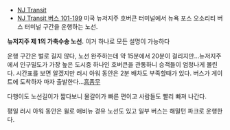  * [NJ Transit](NJ%20Transit.md)
  * [NJ Transit 버스 101-199](NJ%20Transit%20%EB%B2%84%EC%8A%A4%20101-199.md)
미국 뉴저지주 호버큰 터미널에서 뉴욕 포스 오소리티 버스 터미널 구간을 운행하는 노선.

**뉴저지주 제 1의 가축수송 노선.** 이거 하나로 모든 설명이 가능하다

운행 구간은 벌로 길지 않다, 노선 완주하는데 약 15분에서 20분이 걸리지만...뉴저지주 에서 인구밀도가 가장 높은 도시중 하나인 호버큰을
관통하니 승객들이 엄청나게 몰린다. 시간표를 보면 알겠지만 러시 아워 동안은 2분 배차도 부족할때가 있다. 버스가 게이트에 도착하자 마자
출발한다...[흠좀무](%ED%9D%A0%EC%A2%80%EB%AC%B4.md)

다행이도 노선길이가 짧다보니 물갈이가 빠른 편이고 사람들도 빨리 빠져 나간다.  

평일 러시 아워 동안은 윌로 애비뉴 경유 노선도 있고 일부 버스는 해밀턴 파크로 운행한다.  

